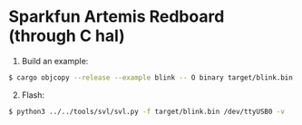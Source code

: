 # Sparkfun Artemis Redboard (through C hal)

1) Build an example:

```sh
$ cargo objcopy --release --example blink -- O binary target/blink.bin
```

2) Flash:
```sh
$ python3 ../../tools/svl/svl.py -f target/blink.bin /dev/ttyUSB0 -v
```

